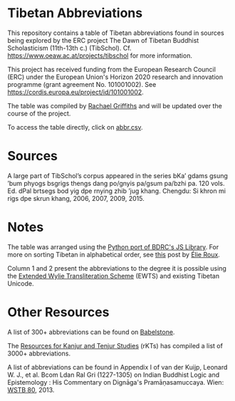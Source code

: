 # Tibetan Abbreviations
This repository contains a table of Tibetan abbreviations found in sources being explored by the ERC project The Dawn of Tibetan Buddhist Scholasticism (11th-13th c.) (TibSchol). Cf. https://www.oeaw.ac.at/projects/tibschol for more information. 

This project has received funding from the European Research Council (ERC) under the European Union's Horizon 2020 research and innovation programme (grant agreement No. 101001002). See https://cordis.europa.eu/project/id/101001002.

The table was compiled by [Rachael Griffiths](https://github.com/rgriffiths1) and will be updated over the course of the project. 

To access the table directly, click on [abbr.csv](https://github.com/ERC-TibSchol/abbreviations/blob/master/abbr.csv). 

# Sources
A large part of TibSchol’s corpus appeared in the series bKa’ gdams gsung ’bum phyogs bsgrigs thengs dang po/gnyis pa/gsum pa/bzhi pa. 120 vols. Ed. dPal brtsegs bod yig dpe rnying zhib ’jug khang. Chengdu: Si khron mi rigs dpe skrun khang, 2006, 2007, 2009, 2015.

# Notes
The table was arranged using the [Python port of BDRC's JS Library](https://github.com/Esukhia/tibetan-sort-python). For more on sorting Tibetan in alphabetical order, see [this](https://www.bdrc.io/blog/2022/03/30/sorting-out-tibetan-alphabetical-order/?lang=bo) post by [Élie Roux](https://github.com/eroux).

Column 1 and 2 present the abbreviations to the degree it is possible using the [Extended Wylie Transliteration Scheme](https://www.thlib.org/reference/transliteration/#!essay=/thl/ewts/intro/) (EWTS) and existing Tibetan Unicode. 

# Other Resources
A list of 300+ abbreviations can be found on [Babelstone](https://www.babelstone.co.uk/Tibetan/Contractions.html).

The [Resources for Kanjur and Tenjur Studies](http://www.rkts.org/abb/index.php) (rKTs) has compiled a list of 3000+ abbreviations.

A list of abbreviations can be found in Appendix I of van der Kuijp, Leonard W. J., et al. Bcom Ldan Ral Gri (1227-1305) on Indian Buddhist Logic and Epistemology : His Commentary on Dignāga's Pramāṇasamuccaya. Wien: [WSTB 80](https://wstb.univie.ac.at/product/wstb-no-80/), 2013.
